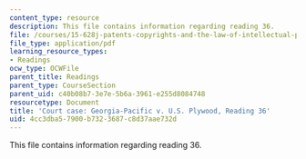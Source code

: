 ```yaml
---
content_type: resource
description: This file contains information regarding reading 36.
file: /courses/15-628j-patents-copyrights-and-the-law-of-intellectual-property-spring-2013/4cc3dba57900b7323687c8d37aae732d_MIT15_628JS13_read36.pdf
file_type: application/pdf
learning_resource_types:
- Readings
ocw_type: OCWFile
parent_title: Readings
parent_type: CourseSection
parent_uid: c40b08b7-3e7e-5b6a-3961-e255d8084748
resourcetype: Document
title: 'Court case: Georgia-Pacific v. U.S. Plywood, Reading 36'
uid: 4cc3dba5-7900-b732-3687-c8d37aae732d
---
```

This file contains information regarding reading 36.


